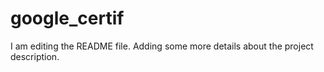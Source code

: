 
# google_certif
I am editing the README file. Adding some more details about the project description.
